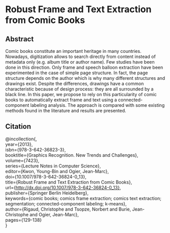 Robust Frame and Text Extraction from Comic Books
===============================================
   
Abstract
------------------------------------------------
Comic books constitute an important heritage in many countries. Nowadays, digitization allows to search directly from content instead of metadata only (e.g. album title or author name). Few studies have been done in this direction. Only frame and speech balloon extraction have been experimented in the case of simple page structure. In fact, the page structure depends on the author which is why many different structures and drawings exist. Despite the differences, drawings have a common characteristic because of design process: they are all surrounded by a black line. In this paper, we propose to rely on this particularity of comic books to automatically extract frame and text using a connected-component labeling analysis. The approach is compared with some existing methods found in the literature and results are presented.

Citation
-------------------------------------------------
@incollection{,  
year={2013},  
isbn={978-3-642-36823-3},  
booktitle={Graphics Recognition. New Trends and Challenges},  
volume={7423},  
series={Lecture Notes in Computer Science},  
editor={Kwon, Young-Bin and Ogier, Jean-Marc},  
doi={10.1007/978-3-642-36824-0_13},  
title={Robust Frame and Text Extraction from Comic Books},  
url={http://dx.doi.org/10.1007/978-3-642-36824-0_13},  
publisher={Springer Berlin Heidelberg},  
keywords={comic books; comics frame extraction; comics text extraction; segmentation; connected-component labeling; k-means},  
author={Rigaud, Christophe and Tsopze, Norbert and Burie, Jean-Christophe and Ogier, Jean-Marc},  
pages={129-138}  
}


